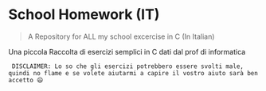 # School Homework (IT)
> A Repository for ALL my school excercise in C (In Italian)

Una piccola Raccolta di esercizi semplici in C dati dal prof di informatica

` DISCLAIMER: Lo so che gli esercizi potrebbero essere svolti male, quindi no flame e se volete aiutarmi a capire il vostro aiuto sarà ben accetto 😄`
